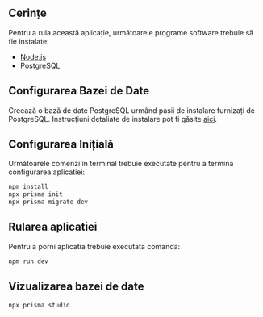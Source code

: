 ## Cerințe

Pentru a rula această aplicație, următoarele programe software trebuie să fie instalate:
- [Node.js](https://nodejs.org/)
- [PostgreSQL](https://www.postgresql.org/)

## Configurarea Bazei de Date

Creează o bază de date PostgreSQL urmând pașii de instalare furnizați de PostgreSQL. Instrucțiuni detaliate de instalare pot fi găsite [aici](https://www.postgresql.org/docs/current/tutorial-install.html).

## Configurarea Inițială
Următoarele comenzi în terminal trebuie executate pentru a termina configurarea aplicatiei:
```sh
npm install
npx prisma init
npx prisma migrate dev
```
## Rularea aplicatiei
Pentru a porni aplicatia trebuie executata comanda:
```sh
npm run dev
```
## Vizualizarea bazei de date
```sh
npx prisma studio
```
